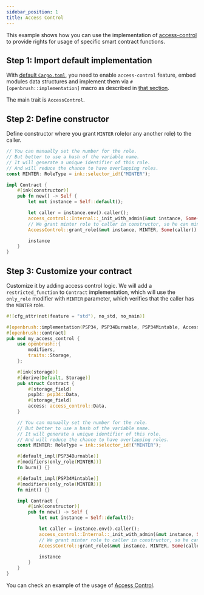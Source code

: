 ```yaml
---
sidebar_position: 1
title: Access Control
---
```


This example shows how you can use the implementation of [access-control](https://github.com/Brushfam/openbrush-contracts/tree/main/contracts/src/access/access_control) to provide rights for usage of specific smart contract functions.

## Step 1: Import default implementation

With [default `Cargo.toml`](../overview.md/#the-default-toml-of-your-project-with-openbrush),
you need to enable `access-control` feature, embed modules data structures and implement them via `#[openbrush::implementation]` macro
as described in [that section](../overview.md/#reuse-implementation-of-traits-from-openbrush).

The main trait is `AccessControl`.

## Step 2: Define constructor

Define constructor where you grant `MINTER` role(or any another role) to the caller.

```rust
// You can manually set the number for the role.
// But better to use a hash of the variable name.
// It will generate a unique identifier of this role.
// And will reduce the chance to have overlapping roles.
const MINTER: RoleType = ink::selector_id!("MINTER");

impl Contract {
    #[ink(constructor)]
    pub fn new() -> Self {
        let mut instance = Self::default();

        let caller = instance.env().caller();
        access_control::Internal::_init_with_admin(&mut instance, Some(caller));
        // We grant minter role to caller in constructor, so he can mint/burn tokens
        AccessControl::grant_role(&mut instance, MINTER, Some(caller)).expect("Should grant MINTER role");

        instance
    }
}
```

## Step 3: Customize your contract

Customize it by adding access control logic. We will add a `restricted_function` to `Contract` implementation,
which will use the `only_role` modifier with `MINTER` parameter, which verifies that the caller has the `MINTER` role.

```rust
#![cfg_attr(not(feature = "std"), no_std, no_main)]

#[openbrush::implementation(PSP34, PSP34Burnable, PSP34Mintable, AccessControl)]
#[openbrush::contract]
pub mod my_access_control {
    use openbrush::{
        modifiers,
        traits::Storage,
    };

    #[ink(storage)]
    #[derive(Default, Storage)]
    pub struct Contract {
        #[storage_field]
        psp34: psp34::Data,
        #[storage_field]
        access: access_control::Data,
    }

    // You can manually set the number for the role.
    // But better to use a hash of the variable name.
    // It will generate a unique identifier of this role.
    // And will reduce the chance to have overlapping roles.
    const MINTER: RoleType = ink::selector_id!("MINTER");

    #[default_impl(PSP34Burnable)]
    #[modifiers(only_role(MINTER))]
    fn burn() {}

    #[default_impl(PSP34Mintable)]
    #[modifiers(only_role(MINTER))]
    fn mint() {}

    impl Contract {
        #[ink(constructor)]
        pub fn new() -> Self {
            let mut instance = Self::default();

            let caller = instance.env().caller();
            access_control::Internal::_init_with_admin(&mut instance, Some(caller));
            // We grant minter role to caller in constructor, so he can mint/burn tokens
            AccessControl::grant_role(&mut instance, MINTER, Some(caller)).expect("Should grant MINTER role");

            instance
        }
    }
}

```

You can check an example of the usage of [Access Control](https://github.com/Brushfam/openbrush-contracts/tree/main/examples/access_control).